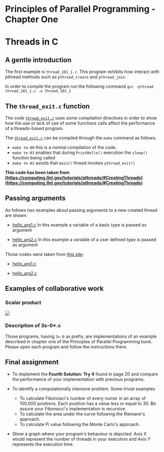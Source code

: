 # Principles of Parallel Programming - Chapter One

# Threads in C

## A gentle introduction

The first example is `thread_101_1.c`. This program exhibits how interact with pthread methods such as `pthread_create` and `pthread_join`.

In order to compile the program run the following command
`gcc -pthread thread_101_1.c -o thread_101_1`

## The `thread_exit.c` function

The code [`thread_exit.c`](thread_exit.c) uses some compilation directives in order to show how the use or lack of use of some functions calls affect the performance of a threads-based program. 

The [`thread_exit.c`](thread_exit.c) can be compiled through the `make` command as follows:

* `make te-00` this is a normal compilation of the code.
* `make te-01` enables that during `PrintHello()` execution the `sleep()` function being called
* `make te-02` avoids that `main()` thread invokes `pthread_exit()`


**This code has been taken from [https://computing.llnl.gov/tutorials/pthreads/#CreatingThreads](https://computing.llnl.gov/tutorials/pthreads/#CreatingThreads)**

## Passing arguments 

As follows two examples about passing arguments to a new created thread are shown: 

* [hello_arg1.c](hello_arg1.c) In this example a variable of a basic type is passed as argument

* [hello_arg2.c](hello_arg2.c) In this example a variable of a user defined type is passed as argument

Those codes were taken from [this site](https://computing.llnl.gov/tutorials/pthreads/exercise.html#Exercise1):

* [hello_arg1.c](https://computing.llnl.gov/tutorials/pthreads/samples/hello_arg1.c)

* [hello_arg2.c](https://computing.llnl.gov/tutorials/pthreads/samples/hello_arg2.c)

## Examples of collaborative work

### Scalar product

![](http://hyperphysics.phy-astr.gsu.edu/hbase/imgmec/vsc1a.png)

### Description of 3s-0\*.c

Those programs, having `3s-0` as prefix, are implementations of an example described in chapter one of the Principles of Parallel Programming book.
Please open each program and follow the instructions there. 

## Final assignment

* To implement the **Fourth Solution: Try 4** found in page 20 and compare the performance of your implementation with previous programs.

* To identify a computationally intensive problem. Some trivial examples
  * To calculate Fibonnaci's number of every numer in an array of 100,000 positions. Each position has a value less or equal to 30. Be assure your Fibonacci's implementation is recursive.
  * To calculate the area under the curve following the Riemann's approach.
  * To calculate Pi value following the Monte Carlo's approach.

* Show a graph where your program's behaviour is depicted. Axis X would represent the number of threads in your execution and Axis Y represents the execution time.
